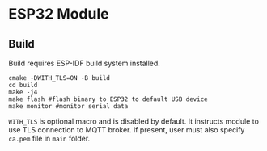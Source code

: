 # ESP32 Module

## Build
Build requires ESP-IDF build system installed.

```
cmake -DWITH_TLS=ON -B build
cd build
make -j4
make flash #flash binary to ESP32 to default USB device
make monitor #monitor serial data
```

`WITH_TLS` is optional macro and is disabled by default. It instructs module to use TLS connection to MQTT broker.
If present, user must also specify `ca.pem` file in `main` folder.
